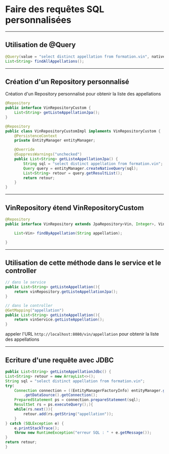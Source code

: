 # Faire des requêtes SQL personnalisées

----

## Utilisation de @Query

```java
@Query(value = "select distinct appellation from formation.vin", nativeQuery = true)
List<String> findAllAppellations();
```

----

## Création d'un Repository personnalisé

Création d'un Repository personnalisé pour obtenir la liste des appellations

```java
@Repository
public interface VinRepositoryCustom {
    List<String> getListeAppellationJpa();
}
```

```java
@Repository
public class VinRepositoryCustomImpl implements VinRepositoryCustom {
    @PersistenceContext
    private EntityManager entityManager;

    @Override
    @SuppressWarnings("unchecked")
    public List<String> getListeAppellationJpa() {
        String sql = "select distinct appellation from formation.vin";
        Query query = entityManager.createNativeQuery(sql);
        List<String> retour = query.getResultList();
        return retour;
    }
}
```

----

## VinRepository étend VinRepositoryCustom

```java
@Repository
public interface VinRepository extends JpaRepository<Vin, Integer>, VinRepositoryCustom {

    List<Vin> findByAppellation(String appellation);

}
```

----

## Utilisation de cette méthode dans le service et le controller

```java
// dans le service
public List<String> getListeAppellation(){
    return vinRepository.getListeAppellationJpa();
}

// dans le controller
@GetMapping("appellation")
public List<String> getListeAppellation(){
    return vinService.getListeAppellation();
}
```

appeler l'URL `http://localhost:8080/vin/appellation` pour obtenir la liste des appellations

----

## Ecriture d'une requête avec JDBC

```java
public List<String> getListeAppellationJdbc() {
List<String> retour = new ArrayList<>();
String sql = "select distinct appellation from formation.vin";
try(
    Connection connection = ((EntityManagerFactoryInfo) entityManager.getEntityManagerFactory())
        .getDataSource().getConnection();
    PreparedStatement ps = connection.prepareStatement(sql);
    ResultSet rs = ps.executeQuery();){
    while(rs.next()){
        retour.add(rs.getString("appellation"));
    }
} catch (SQLException e) {
    e.printStackTrace();
    throw new RuntimeException("erreur SQL : " + e.getMessage());
}
return retour;
}
```
